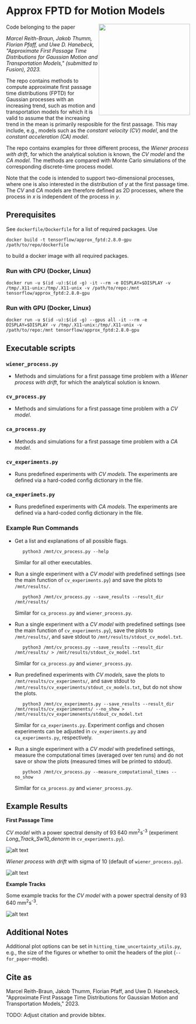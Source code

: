 # Approx FPTD for Motion Models

<img align="right" height="250" src="https://github.com/KIT-ISAS/Approx_FPTD_for_Motion_Models/blob/master/experiments/for_paper/CV_Long_Track_Sw10_denorm/cv_long_track_sw10_denorm_fptd.png">

Code belonging to the paper

*Marcel Reith-Braun, Jakob Thumm, Florian Pfaff, und Uwe D. Hanebeck, "Approximate First Passage Time Distributions for Gaussian Motion and Transportation Models," (submitted to Fusion), 2023.*

The repo contains methods to compute approximate first passage time distributions (FPTD) for Gaussian processes with an increasing trend, such as motion and transportation models for which it is valid to assume that the increasing trend in the mean is primarily resposible for the first passage. This may include, e.g., models such as the *constant velocity (CV) model*, and the *constant acceleration (CA) model*.

The repo contains examples for three different process, the *Wiener process with drift*, for which the analytical solution is known, the *CV model* and the *CA model*. The methods are compared with Monte Carlo simulations of the corresponding discrete-time process model.

Note that the code is intended to support two-dimensional processes, where one is also interested in the distribution of *y* at the first passage time. The *CV* and *CA* models are therefore defined as 2D processes, where the process in *x* is independent of the process in *y*.

## Prerequisites

See `dockerfile/Dockerfile` for a list of required packages. Use

  ```shell script
docker build -t tensorflow/approx_fptd:2.8.0-gpu /path/to/repo/dockerfile
  ```

to build a docker image with all required packages.

### Run with CPU (Docker, Linux)

  ```shell script
docker run -u $(id -u):$(id -g) -it --rm -e DISPLAY=$DISPLAY -v /tmp/.X11-unix:/tmp/.X11-unix -v /path/to/repo:/mnt tensorflow/approx_fptd:2.8.0-gpu
  ```

### Run with GPU (Docker, Linux)

  ```shell script
docker run -u $(id -u):$(id -g) --gpus all -it --rm -e DISPLAY=$DISPLAY -v /tmp/.X11-unix:/tmp/.X11-unix -v /path/to/repo:/mnt tensorflow/approx_fptd:2.8.0-gpu
  ```

## Executable scripts 

### `wiener_process.py`

- Methods and simulations for a first passage time problem with a *Wiener process with drift*, for which the analytical solution is known.
### `cv_process.py`

- Methods and simulations for a first passage time problem with a *CV model*.

### `ca_process.py`

- Methods and simulations for a first passage time problem with a *CA model*.

### `cv_experiments.py`

- Runs predefined experiments with *CV models*. The experiments are defined via a hard-coded config dictionary in the file.

### `ca_experimets.py`

- Runs predefined experiments with *CA models*. The experiments are defined via a hard-coded config dictionary in the file.


### Example Run Commands ###

- Get a list and explanations of all possible flags.


  ```shell script
	 python3 /mnt/cv_process.py --help
  ```
  Similar for all other executables.
  
- Run a single experiment with a *CV model* with predefined settings (see the main function of `cv_experiments.py`) and save the plots to `/mnt/results/`.

  ```shell script
	 python3 /mnt/cv_process.py --save_results --result_dir /mnt/results/
  ```
  Similar for `ca_process.py` and `wiener_process.py`.
  
- Run a single experiment with a *CV model* with predefined settings (see the main function of `cv_experiments.py`), save the plots to `/mnt/results/`, and save stdout to `/mnt/results/stdout_cv_model.txt`.

  ```shell script
	 python3 /mnt/cv_process.py --save_results --result_dir /mnt/results/ > /mnt/results/stdout_cv_model.txt
  ```
  Similar for `ca_process.py` and `wiener_process.py`.
  
- Run predefined experiments with *CV models*, save the plots to `/mnt/results/cv_experiments/`, and save stdout to `/mnt/results/cv_experiments/stdout_cv_models.txt`, but do not show the plots.

  ```shell script
	 python3 /mnt/cv_experiments.py --save_results --result_dir /mnt/results/cv_experimenents/ --no_show > /mnt/results/cv_experimenents/stdout_cv_model.txt
  ```
  
  Similar for `ca_experiments.py`. Experiment configs and chosen experiments can be adjusted in `cv_experiments.py` and `ca_experiments.py`, respectively.

- Run a single experiment with a *CV model* with predefined settings, measure the computational times (averaged over ten runs) and do not save or show the plots (measured times will be printed to stdout).

  ```shell script
	 python3 /mnt/cv_process.py --measure_computational_times --no_show
  ```
  Similar for `ca_process.py` and `wiener_process.py`.

## Example Results

**First Passage Time**

*CV model* with a power spectral density of 93 640 mm<sup>2</sup>s<sup>-3</sup> (experiment *Long_Track_Sw10_denorm* in `cv_experiments.py`).
 
![alt text](https://github.com/KIT-ISAS/Approx_FPTD_for_Motion_Models/blob/master/experiments/for_paper/CV_Long_Track_Sw10_denorm/cv_long_track_sw10_denorm_fptd.png)

*Wiener process with drift* with sigma of 10 (default of `wiener_process.py`).

![alt text](https://github.com/KIT-ISAS/Approx_FPTD_for_Motion_Models/blob/master/experiments/for_paper/Wiener_process_Sigma_10/wiener_process_sigma_10_fptd.png)

**Example Tracks**

Some example tracks for the *CV model* with a power spectral density of 93 640 mm<sup>2</sup>s<sup>-3</sup>.

![alt text](https://github.com/KIT-ISAS/Approx_FPTD_for_Motion_Models/blob/master/experiments/for_paper/CV_Long_Track_Sw10_denorm/cv_long_track_sw10_denorm_mean_and_stddev_over_time.png)

## Additional Notes

Additional plot options can be set in `hitting_time_uncertainty_utils.py`, e.g., the size of the figures or whether to omit the headers of the plot (`--for_paper`-mode). 

## Cite as

Marcel Reith-Braun, Jakob Thumm, Florian Pfaff, and Uwe D. Hanebeck, "Approximate First Passage Time Distributions for Gaussian Motion and Transportation Models," 2023.

TODO: Adjust citation and provide bibtex.

